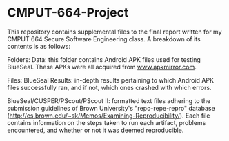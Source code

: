 # CMPUT-664-Project

This repository contains supplemental files to the final report written for my CMPUT 664 Secure Software Engineering class. A breakdown of its contents is as follows: 

Folders:
Data: this folder contains Android APK files used for testing BlueSeal. These APKs were all acquired from www.apkmirror.com. 

Files:
BlueSeal Results: in-depth results pertaining to which Android APK files successfully ran, and if not, which ones crashed with which errors. 

BlueSeal/CUSPER/PScout/PScout II: formatted text files adhering to the submission guidelines of Brown University's "repo-repe-repro" database (http://cs.brown.edu/~sk/Memos/Examining-Reproducibility/). Each file contains information on the steps taken to run each artifact, problems encountered, and whether or not it was deemed reproducible. 

